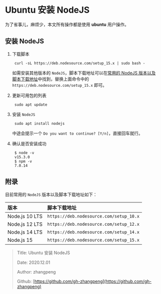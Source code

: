 # Ubuntu 安装 NodeJS

为了省事儿，麻烦少，本文所有操作都是使用 **ubuntu** 用户操作。

## 安装 NodeJS

1. 下载脚本

   ```text
    curl -sL https://deb.nodesource.com/setup_15.x | sudo bash -
   ```

   如需安装其他版本的 `NodeJS`，脚本下载地址可以在[常用的 NodeJS 版本以及脚本下载地址](install-nodejs.md#附录)中找到，替换上面命令中的 `https://deb.nodesource.com/setup_15.x` 即可。

2. 更新可用包的列表

   ```text
    sudo apt update
   ```

3. 安装 `NodeJS`

   ```text
    sudo apt install nodejs
   ```

   中途会提示一个 `Do you want to continue? [Y/n]`，直接回车就行。

4. 确认是否安装成功

   ```text
    $ node -v
    v15.3.0
    $ npm -v
    7.0.14
   ```

## 附录

目前常用的 `NodeJS` 版本以及脚本下载地址如下：

| 版本 | 脚本下载地址 |
| :--- | :--- |
| Node.js 10 LTS | `https://deb.nodesource.com/setup_10.x` |
| Node.js 12 LTS | `https://deb.nodesource.com/setup_12.x` |
| Node.js 14 LTS | `https://deb.nodesource.com/setup_14.x` |
| Node.js 15 | `https://deb.nodesource.com/setup_15.x` |

> Title: Ubuntu 安装 NodeJS
>
> Date: 2020.12.01
>
> Author: zhangpeng
>
> Github: [https://github.com/gh-zhangpeng](https://github.com/gh-zhangpeng)

